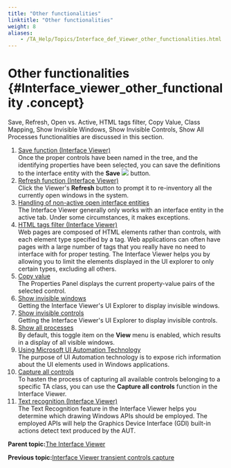 ```yaml
--- 
title: "Other functionalities"
linktitle: "Other functionalities"
weight: 8
aliases: 
    - /TA_Help/Topics/Interface_def_Viewer_other_functionalities.html
---
```

# Other functionalities {#Interface_viewer_other_functionality .concept}

Save, Refresh, Open vs. Active, HTML tags filter, Copy Value, Class Mapping, Show Invisible Windows, Show Invisible Controls, Show All Processes functionalities are discussed in this section.

1.  [Save function \(Interface Viewer\)](../../TA_Help/Topics/Interface_def_Viewer_save.html)  
Once the proper controls have been named in the tree, and the identifying properties have been selected, you can save the definitions to the interface entity with the **Save** ![](../Images/btn_Interface_Viewer-Save.png) button.
2.  [Refresh function \(Interface Viewer\)](../../TA_Help/Topics/Interface_def_Viewer_refresh.html)  
Click the Viewer's **Refresh** button to prompt it to re-inventory all the currently open windows in the system.
3.  [Handling of non-active open interface entities](../../TA_Help/Topics/Interface_def_Viewer_open_on_top.html)  
The Interface Viewer generally only works with an interface entity in the active tab. Under some circumstances, it makes exceptions.
4.  [HTML tags filter \(Interface Viewer\)](../../TA_Help/Topics/Interface_def_Viewer_HTML_tag_filter.html)  
Web pages are composed of HTML elements rather than controls, with each element type specified by a tag. Web applications can often have pages with a large number of tags that you really have no need to interface with for proper testing. The Interface Viewer helps you by allowing you to limit the elements displayed in the UI explorer to only certain types, excluding all others.
5.  [Copy value](../../TA_Help/Topics/Interface_def_Viewer_Copy_value.html)  
The Properties Panel displays the current property-value pairs of the selected control.
6.  [Show invisible windows](../../TA_Help/Topics/Interface_def_Viewer_show_invisible_windows.html)  
Getting the Interface Viewer's UI Explorer to display invisible windows.
7.  [Show invisible controls](../../TA_Help/Topics/Interface_def_Viewer_show_invisible_controls.html)  
Getting the Interface Viewer's UI Explorer to display invisible controls.
8.  [Show all processes](../../TA_Help/Topics/Interface_def_Viewer_show_all_proccesses.html)  
By default, this toggle item on the **View** menu is enabled, which results in a display of all visible windows.
9.  [Using Microsoft UI Automation Technology](../../TA_Help/Topics/ug_Interface_def_Viewer_UIA.html)  
The purpose of UI Automation technology is to expose rich information about the UI elements used in Windows applications.
10. [Capture all controls](../../TA_Help/Topics/ug_Interface_def_Viewer_capture_all_controls.html)  
To hasten the process of capturing all available controls belonging to a specific TA class, you can use the **Capture all controls** function in the Interface Viewer.
11. [Text recognition \(Interface Viewer\)](../../TA_Help/Topics/ug_Interface_viewer_text_recognition.html)  
The Text Recognition feature in the Interface Viewer helps you determine which drawing Windows APIs should be employed. The employed APIs will help the Graphics Device Interface \(GDI\) built-in actions detect text produced by the AUT.

**Parent topic:**[The Interface Viewer](../../TA_Help/Topics/Interface_def_Viewer.html)

**Previous topic:**[Interface Viewer transient controls capture](../../TA_Help/Topics/ug_Interface_viewer_offline_mode.html)

